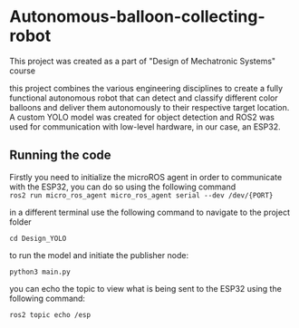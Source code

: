 # Autonomous-balloon-collecting-robot
This project was created as a part of "Design of Mechatronic Systems" course 

this project combines the various engineering disciplines to create a fully functional autonomous robot that can detect and classify different color balloons and deliver them autonomously to their respective target location.
A custom YOLO model was created for object detection and ROS2 was used for communication with low-level hardware, in our case, an ESP32.

## Running the code

Firstly you need to initialize the microROS agent in order to communicate with the ESP32, you can do so using the following command <br>
`ros2 run micro_ros_agent micro_ros_agent serial --dev /dev/{PORT}`

in a different terminal use the following command to navigate to the project folder<br>
```
cd Design_YOLO
```

to run the model and initiate the publisher node:<br>
```
python3 main.py
```
you can echo the topic to view what is being sent to the ESP32 using the following command:<br>
```
ros2 topic echo /esp
```
